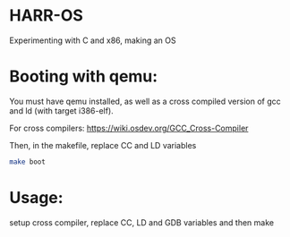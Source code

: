 # HARR-OS

Experimenting with C and x86, making an OS

# Booting with qemu:

You must have qemu installed, as well as a cross compiled version of gcc and ld (with target i386-elf).

For cross compilers: https://wiki.osdev.org/GCC_Cross-Compiler

Then, in the makefile, replace CC and LD variables

```sh
make boot
```

# Usage:

setup cross compiler, replace CC, LD and GDB variables and then make
